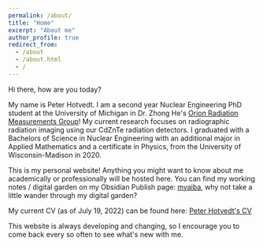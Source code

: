 ```yaml
---
permalink: /about/
title: "Home"
excerpt: "About me"
author_profile: true
redirect_from: 
  - /about
  - /about.html
  - /
---
```


Hi there, how are you today? 

My name is Peter Hotvedt. I am a second year Nuclear Engineering PhD student at the University of Michigan in Dr. Zhong He's [Orion Radiation Measurements Group](https://cztlab.engin.umich.edu/)! My current research focuses on radiographic radiation imaging using our CdZnTe radiation detectors. I graduated with a Bachelors of Science in Nuclear Engineering with an additional major in Applied Mathematics and a certificate in Physics, from the University of Wisconsin-Madison in 2020.

This is my personal website! Anything you might want to know about me academically or professionally will be hosted here. You can find my working notes / digital garden on my Obsidian Publish page: [myaiba](https://publish.obsidian.md/myaiba), why not take a little wander through my digital garden?

My current CV (as of July 19, 2022) can be found here: [Peter Hotvedt's CV](/files/Peter_Hotvedt_CV.pdf)

This website is always developing and changing, so I encourage you to come back every so often to see what's new with me.
